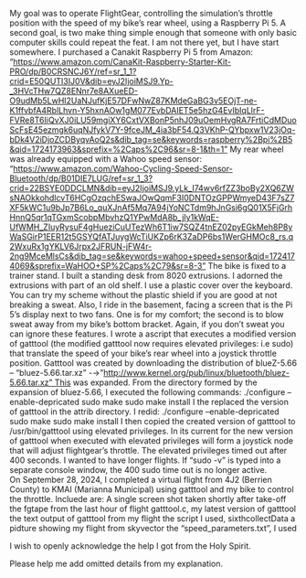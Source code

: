 ﻿My goal was to operate FlightGear, controlling the simulation’s throttle position with the speed of my bike’s rear wheel, using a Raspberry Pi 5. A second goal, is two make thing simple enough that someone with only basic computer skills could repeat the feat. I am not there yet, but I have start somewhere.
I purchased a Canakit Raspberry Pi 5 from Amazon: “https://www.amazon.com/CanaKit-Raspberry-Starter-Kit-PRO/dp/B0CRSNCJ6Y/ref=sr_1_1?crid=E50QUTI3IJ0V&dib=eyJ2IjoiMSJ9.Yp-_3HVcTHw7QZ8ENnr7e8AXueED-O9udMb5LwHI2UaNJufKjE57DFwNwZ87KMdeGaBG3v5EOjT-ne-K1ffvbfA4RblLhvn-Y5hxnAOw1gM077EvbDAIET5e5hzG4EvIbIqLlrF-FVRe8T6IiQvXJ0iLU59mgiXY6CxtVXBonP5nhJ09uOemHvgRA7FrtiCdMDuoScFsE45ezmgk6uqNJfykV7Y-9fceJM_4ia3bF54.Q3VKhP-QYbpxw1V23jOq-bDk4V2iDjoZCDByqvAoQ2s&dib_tag=se&keywords=raspberry%2Bpi%2B5&qid=1724173963&sprefix=%2Caps%2C96&sr=8-1&th=1”
My rear wheel was already equipped with a Wahoo speed sensor: “https://www.amazon.com/Wahoo-Cycling-Speed-Sensor-Bluetooth/dp/B01DIE7LUG/ref=sr_1_3?crid=22BSYE0DDCLMN&dib=eyJ2IjoiMSJ9.yLk_I74wv6rfZZ3boBy2XQ6ZWsNAOkkohdlcvT6HCgOzqchESwaJOwQqmF3I0DNTOzGPPWmyeD43F7sZ7XF5kWC1u9bJp7B6Lo_quXJnAf5Mq7A94jYoNCTdm9hJnGsi6gQ01X5FjGrhHnnQ5qr1qTGxmScobpMbvhzQ1YPwMdA8b_jIy1kWqE-UfWMH_ZIuyRysuF4gHueziCuUTezWh6T1iw7SQZ4tnEZ02pyEGkMeh8P8yWaSGirP1EER12t5GSYQfATJuygWcTiUKZp6rK3ZaDP6bs1WerGHMOc8_rs.q2WxuRx1gYKLV6Jrpx2JFRUN-jFW4r-2ng9MceMlsCs&dib_tag=se&keywords=wahoo+speed+sensor&qid=1724174069&sprefix=WaHOO+SP%2Caps%2C79&sr=8-3”
The bike is fixed to a trainer stand. I built a standing desk from 8020 extrusions. I adorned the extrusions with part of an old shelf. I use a plastic cover over the keyboard. You can try my scheme without the plastic shield if you are good at not breaking a sweat. Also, I ride in the basement, facing a screen that is the Pi 5’s display next to two fans. One is for my comfort; the second is to blow sweat away from my bike’s bottom bracket. Again, if you don’t sweat you can ignore these features.
I wrote a ascript that executes a modified version of gatttool (the modified gatttool now requires elevated privileges: i.e sudo) that translate the speed of your bike’s rear wheel into a joystick throttle position.
Gatttool was created by downloading the distribution of blueZ-5.66 – “bluez-5.66.tar.xz” -→”http://www.kernel.org/pub/linux/bluetooth/bluez-5.66.tar.xz” This was expanded. From the directory formed by the expansion of bluez-5.66, I executed the following commands: 
	./configure –enable-depricated 
	sudo make 
	sudo make install
I the replaced the version of gatttool in the attrib directory. I redid: 
	./configure –enable-depricated 
	sudo make 
	sudo make install
I then copied the created version of gatttool to /usr/bin/gatttool using elevated privileges.
In its current for the new version of gatttool when executed with elevated 
privileges will form a joystick node that will adjust flightgear’s throttle.  The elevated privileges timed out after 400 seconds.  I wanted to have longer flights. If “sudo -v” is typed into a separate console window, the 400 sudo time out is no longer active.  
On September 28, 2024, I completed a virtual flight from 4J2 (Berrien County) to KMAI (Marianna Municipal) using gatttool and my bike to control the throttle.  Incluede are:
	A single screen shot taken shortly after take-off
	the fgtape from the last hour of flight
	gatttool.c, my latest version of gatttool
	the text output of gatttool from my flight
	the script I used, sixthcollectData
	a pidture showing my flight from skyvector
	the “speed_parameters.txt”, I used

I wish to openly acknowledge the help I got from the Holy Spirit. 


Please help me add omitted details from my explanation.

